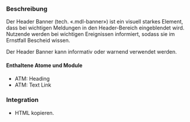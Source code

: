 ### Beschreibung
Der Header Banner (tech. «.mdl-banner») ist ein visuell starkes Element, dass bei wichtigen Meldungen in den Header-Bereich eingeblendet wird. Nutzende werden bei wichtigen Ereignissen informiert, sodass sie im Ernstfall Bescheid wissen.
 
Der Header Banner kann informativ oder warnend verwendet werden.
 
#### Enthaltene Atome und Module
* ATM: Heading
* ATM: Text Link
 
### Integration
* HTML kopieren.

